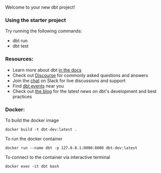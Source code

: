 Welcome to your new dbt project!

### Using the starter project

Try running the following commands:
- dbt run
- dbt test


### Resources:
- Learn more about dbt [in the docs](https://docs.getdbt.com/docs/introduction)
- Check out [Discourse](https://discourse.getdbt.com/) for commonly asked questions and answers
- Join the [chat](https://community.getdbt.com/) on Slack for live discussions and support
- Find [dbt events](https://events.getdbt.com) near you
- Check out [the blog](https://blog.getdbt.com/) for the latest news on dbt's development and best practices

### Docker:
To build the docker image
```
docker build -t dbt-dev:latest .
```

To run the docker container
```
docker run --name dbt -p 127.0.0.1:8000:8000 dbt-dev:latest
```

To connect to the container via interactive terminal
```
docker exec -it dbt bash
```